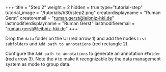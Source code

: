 +++
title = "Step 2"
weight = 2
hidden = true
type="tutorial-step"
tutorial_image = "/tutorials/b30/step2.png"
creatordisplayname = "Ruman Gerst"
creatoremail = "ruman.gerst@leibniz-hki.de"
lastmodifierdisplayname = "Ruman Gerst"
lastmodifieremail = "ruman.gerst@leibniz-hki.de"
+++

Drop the `data` folder on the UI (red arrow 1) and add the nodes `List subfolders` and `Add path to annotations` (red rectangle 2). 

Configure the `Add path to annotations` to generate an annotation `#Folder` (red arrow 3). Note the `#` to make it recognizable by the data management system as mode to group data.